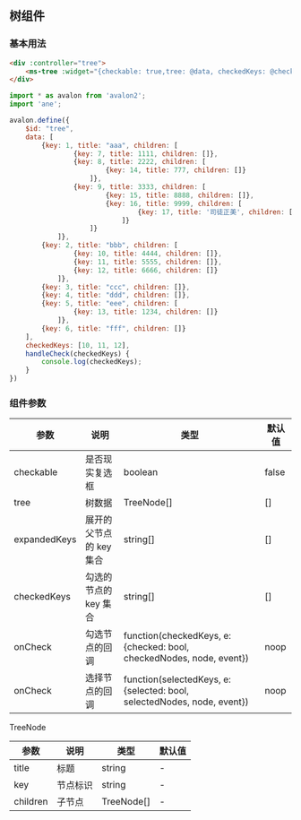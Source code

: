 ## 树组件

### 基本用法

```html
<div :controller="tree">
    <ms-tree :widget="{checkable: true,tree: @data, checkedKeys: @checkedKeys, onCheck:@handleCheck}"></ms-tree>
</div>
```

```js
import * as avalon from 'avalon2';
import 'ane';

avalon.define({
    $id: "tree",
    data: [
        {key: 1, title: "aaa", children: [
                {key: 7, title: 1111, children: []},
                {key: 8, title: 2222, children: [
                        {key: 14, title: 777, children: []}
                    ]},
                {key: 9, title: 3333, children: [
                        {key: 15, title: 8888, children: []},
                        {key: 16, title: 9999, children: [
                                {key: 17, title: '司徒正美', children: []}
                            ]}
                    ]}
            ]},
        {key: 2, title: "bbb", children: [
                {key: 10, title: 4444, children: []},
                {key: 11, title: 5555, children: []},
                {key: 12, title: 6666, children: []}
            ]},
        {key: 3, title: "ccc", children: []},
        {key: 4, title: "ddd", children: []},
        {key: 5, title: "eee", children: [
                {key: 13, title: 1234, children: []}
            ]},
        {key: 6, title: "fff", children: []}
    ],
    checkedKeys: [10, 11, 12],
    handleCheck(checkedKeys) {
        console.log(checkedKeys);
    }
})
```

### 组件参数

| 参数 | 说明 | 类型 | 默认值 |
|-----|-----|-----|-----|
| checkable | 是否现实复选框 | boolean | false |
| tree | 树数据 | TreeNode\[\] | \[\] |
| expandedKeys | 展开的父节点的 key 集合 | string\[\] | \[\] |
| checkedKeys | 勾选的节点的 key 集合 | string\[\] | \[\] |
| onCheck | 勾选节点的回调 | function(checkedKeys, e:{checked: bool, checkedNodes, node, event}) | noop |
| onCheck | 选择节点的回调 | function(selectedKeys, e:{selected: bool, selectedNodes, node, event}) | noop |


TreeNode

| 参数 | 说明 | 类型 | 默认值 |
|-----|-----|-----|-----|
| title | 标题 | string | - |
| key | 节点标识 | string | - |
| children | 子节点 | TreeNode\[\] | - |